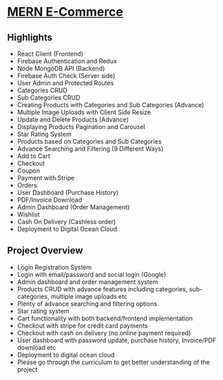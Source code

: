 # [MERN E-Commerce](https://app-ecommerce-mern.herokuapp.com/)

## Highlights
- React Client (Frontend)
- Firebase Authentication and Redux
- Node MongoDB API (Backend)
- Firebase Auth Check (Server side)
- User Admin and Protected Routes
- Categories CRUD
- Sub Categories CRUD
- Creating Products with Categories and Sub Categories (Advance)
- Multiple Image Uploads with Client Side Resize
- Update and Delete Products (Advance)
- Displaying Products Pagination and Carousel
- Star Rating System
- Products based on Categories and Sub Categories
- Advance Searching and Filtering (9 Different Ways)
- Add to Cart
- Checkout
- Coupon
- Payment with Stripe
- Orders
- User Dashboard (Purchase History)
- PDF/Invoice Download
- Admin Dashboard (Order Management)
- Wishlist
- Cash On Delivery (Cashless order)
- Deployment to Digital Ocean Cloud



## Project Overview

- Login Registration System
- Login with email/password and social login (Google)
- Admin dashboard and order management system
- Products CRUD with advance features including categories, sub-categories, multiple image uploads etc
- Plenty of advance searching and filtering options
- Star rating system
- Cart functionality with both backend/frontend implementation
- Checkout with stripe for credit card payments
- Checkout with cash on delivery (no online payment required)
- User dashboard with password update, purchase history, Invoice/PDF download etc
- Deployment to digital ocean cloud
- Please go through the curriculum to get better understanding of the project
